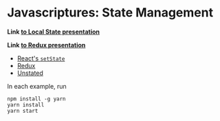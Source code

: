 # Javascriptures: State Management

**Link [to Local State presentation](https://docs.google.com/presentation/d/114h8BlxlwXYNTjwvykRQTQjMt6J9cVuNazCL_SjULOA/edit#slide=id.g365cc08065_0_5)**

**Link [to Redux presentation](https://docs.google.com/presentation/d/1IH8h9B7RZogkYPdByfbS5D9x0yJx57zb92HQFPj16k0)**

* [React's `setState`](1-basic)
* [Redux](2-redux)
* [Unstated](3-unstated)

In each example, run

```
npm install -g yarn
yarn install
yarn start
```
